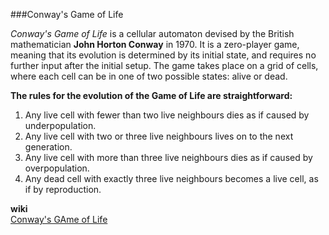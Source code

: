 ###Conway's Game of Life

*Conway's Game of Life* is a cellular automaton devised by the British mathematician **John Horton Conway** in 1970. It is a zero-player game, meaning that its evolution is determined by its initial state, and requires no further input after the initial setup. The game takes place on a grid of cells, where each cell can be in one of two possible states: alive or dead.

**The rules for the evolution of the Game of Life are straightforward:**

1. Any live cell with fewer than two live neighbours dies as if caused by underpopulation.
2. Any live cell with two or three live neighbours lives on to the next generation.
3. Any live cell with more than three live neighbours dies as if caused by overpopulation.
4. Any dead cell with exactly three live neighbours becomes a live cell, as if by reproduction.

**wiki**   
[Conway's GAme of Life](https://en.wikipedia.org/wiki/Conway%27s_Game_of_Life)
